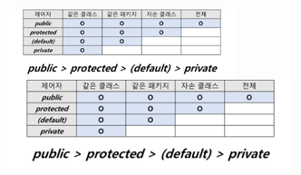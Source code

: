 <img src = "assets/built/postsImages/TheCornerstoneOfJava/2021-06-15-7cornerstoneJava9/img.png" width="80%" align="left"><br/>
![img.png](img.png)
